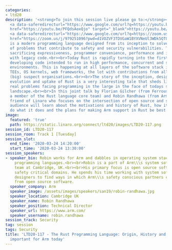 ```yaml
---
categories:
- ltd20
description: '<strong>To join this session live please go to:</strong><br><ul><li>YouTube:
  <a data-saferedirecturl="https://www.google.com/url?q=https://youtu.be/PFQdsAoxQjo&source=gmail&ust=1584481372166000&usg=AFQjCNEaHD7pbM7zG_P6qVfLUp1t25kjHQ"
  href="https://youtu.be/PFQdsAoxQjo" target="_blank">https://youtu.be/PFQdsAoxQjo</a></li><li>Zoom:
  <a data-saferedirecturl="https://www.google.com/url?q=https://zoom.us/j/979251096?pwd%3Dd1VOZVF3TDVGaW1BYXVNeUl3WDk5QT09&source=gmail&ust=1584481372167000&usg=AFQjCNEbwp1MgK5ehMTqiYrSaWesNvUPgw"
  href="https://zoom.us/j/979251096?pwd=d1VOZVF3TDVGaW1BYXVNeUl3WDk5QT09" target="_blank">https://zoom.us/j/979251096?pwd=d1VOZVF3TDVGaW1BYXVNeUl3WDk5QT09</a></li></ul>Description:<br>Rust
  is a modern programming language designed from its inception to solve whole classes
  of problems that contribute to safety and security vulnerabilities. That, without
  sacrificing expressiveness, programmer convenience, performance and inter-operability
  with legacy code.<br><br>Today Rust is rapidly turning into the first choice for
  developing code intended to run in high performance, concurrent and safety critical
  environments. This is happening at all layers of the software stack including firmware,
  TEEs, OS kernels, web frameworks, the lot with contributions from all the usual
  (big) suspect organisations.<br><br>The story of the inception, design, development,
  evolution and uptake of Rust is a very interesting tale that sheds light on the
  real problems facing programming in the large in the face of todays safety and security
  landscape.<br><br>In this joint talk by Florian Gilcher (from Ferrous Systems and
  a member of the Rust language core team) and Robin Randhawa (from Arm, a long time
  friend of Linaro who focuses on the intersection of open source and safety) the
  audience will learn about the motivations and history of Rust, how it manages to
  do what it does and the plans for making Arm support in Rust be best in class.'
image:
  featured: 'true'
  path: https://static.linaro.org/connect/ltd20/images/LTD20-117.png
session_id: LTD20-117
session_room: Track 1 [Tuesday]
session_slot:
  end_time: '2020-03-24 14:20:00'
  start_time: '2020-03-24 13:30:00'
session_speakers:
- speaker_bio: Robin works for Arm and dabbles in operating system stacks and systems
    programming languages.<br><br>Robin is a part of Arm\\\s system software architecture
    team at Cambridge, UK.<br><br>His primary focus is open source software used in
    safety critical domains. He spends his time working with system software and hardware
    designers to find ways in which Arm\\\s safety conscious partners can benefit
    from open source software.
  speaker_company: Arm
  speaker_image: /assets/images/speakers/san19/robin-randhawa.jpg
  speaker_location: Cambridge UK
  speaker_name: Robin Randhawa
  speaker_position: Technical Director
  speaker_url: https://www.arm.com/
  speaker_username: robin.randhawa
session_track: Security
tag: session
tags: Security
title: 'LTD20-117 - The Rust Programming Language: Origin, History and Why it''s so
  important for Arm today'
---
```

